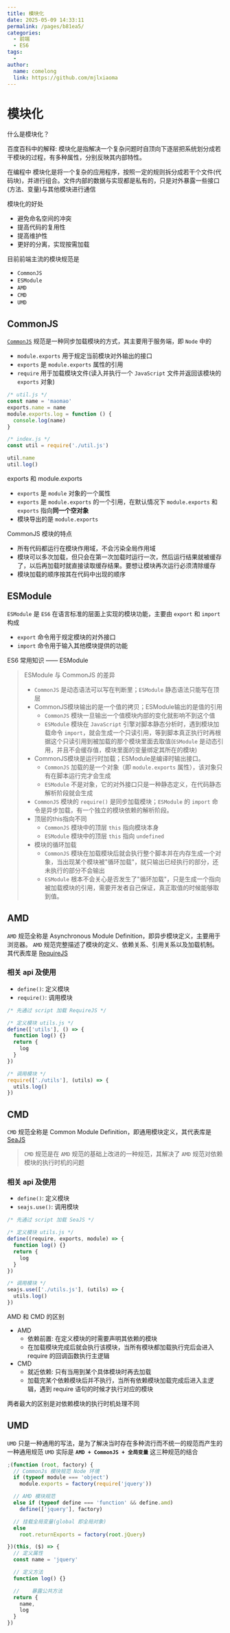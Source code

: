 ```yaml
---
title: 模块化
date: 2025-05-09 14:33:11
permalink: /pages/b81ea5/
categories:
  - 前端
  - ES6
tags:
  - 
author: 
  name: comelong
  link: https://github.com/mjlxiaoma
---
```


# 模块化

什么是模块化？

百度百科中的解释: 模块化是指解决一个复杂问题时自顶向下逐层把系统划分成若干模块的过程，有多种属性，分别反映其内部特性。

在编程中 模块化是将一个复杂的应用程序，按照一定的规则拆分成若干个文件(代码块)，并进行组合。文件内部的数据与实现都是私有的，只是对外暴露一些接口(方法、变量)与其他模块进行通信

模块化的好处

- 避免命名空间的冲突
- 提高代码的复用性
- 提高维护性
- 更好的分离，实现按需加载

目前前端主流的模块规范是

- `CommonJS`
- `ESModule`
- `AMD`
- `CMD`
- `UMD`

## CommonJS

[`CommonJS`](https://www.commonjs.org/) 规范是一种同步加载模块的方式，其主要用于服务端，即 `Node` 中的

- `module.exports` 用于规定当前模块对外输出的接口
- `exports` 是 `module.exports` 属性的引用
- `require` 用于加载模块文件(读入并执行一个 `JavaScript` 文件并返回该模块的 `exports` 对象)

```js
/* util.js */
const name = 'maomao'
exports.name = name
module.exports.log = function () {
  console.log(name)
}

/* index.js */
const util = require('./util.js')

util.name
util.log()
```

exports 和 module.exports

- `exports` 是 `module` 对象的一个属性
- `exports` 是 `module.exports` 的一个引用，在默认情况下 `module.exports` 和 `exports` 指向**同一个空对象**
- 模块导出的是 `module.exports`

CommonJS 模块的特点

- 所有代码都运行在模块作用域，不会污染全局作用域
- 模块可以多次加载，但只会在第一次加载时运行一次，然后运行结果就被缓存了，以后再加载时就直接读取缓存结果。要想让模块再次运行必须清除缓存
- 模块加载的顺序按其在代码中出现的顺序

## ESModule

`ESModule` 是 `ES6` 在语言标准的层面上实现的模块功能，主要由 `export` 和 `import` 构成

- `export` 命令用于规定模块的对外接口
- `import` 命令用于输入其他模块提供的功能

ES6 常用知识 —— ESModule



> ESModule 与 CommonJS 的差异
>
> - `CommonJS` 是动态语法可以写在判断里；`ESModule` 静态语法只能写在顶层
> - CommonJS模块输出的是一个值的拷贝；ESModule输出的是值的引用
>   - `CommonJS` 模块一旦输出一个值模块内部的变化就影响不到这个值
>   - `ESModule` 模块在 `JavaScript` 引擎对脚本静态分析时，遇到模块加载命令 `import`，就会生成一个只读引用，等到脚本真正执行时再根据这个只读引用到被加载的那个模块里面去取值(`ESModule` 是动态引用，并且不会缓存值，模块里面的变量绑定其所在的模块)
> - CommonJS模块是运行时加载；ESModule是编译时输出接口。
>   - `CommonJS` 加载的是一个对象（即 `module.exports` 属性），该对象只有在脚本运行完才会生成
>   - `ESModule` 不是对象，它的对外接口只是一种静态定义，在代码静态解析阶段就会生成
> - `CommonJS` 模块的 `require()` 是同步加载模块；`ESModule` 的 `import` 命令是异步加载，有一个独立的模块依赖的解析阶段。
> - 顶层的this指向不同
>   - `CommonJS` 模块中的顶层 `this` 指向模块本身
>   - `ESModule` 模块中的顶层 `this` 指向 `undefined`
> - 模块的循环加载
>   - `CommonJS` 模块在加载模块后就会执行整个脚本并在内存生成一个对象，当出现某个模块被"循环加载"，就只输出已经执行的部分，还未执行的部分不会输出
>   - `ESModule` 根本不会关心是否发生了"循环加载"，只是生成一个指向被加载模块的引用，需要开发者自己保证，真正取值的时候能够取到值。

## AMD

`AMD` 规范全称是 Asynchronous Module Definition，即异步模块定义，主要用于浏览器。
`AMD` 规范完整描述了模块的定义、依赖关系、引用关系以及加载机制。其代表库是 [RequireJS](https://requirejs.org/)

### 相关 api 及使用

- `define()`: 定义模块
- `require()`: 调用模块

```js
/* 先通过 script 加载 RequireJS */

/* 定义模块 utils.js */
define(['utils'], () => {
  function log() {}
  return {
    log
  }
})

/* 调用模块 */
require(['./utils'], (utils) => {
  utils.log()
})
```

## CMD

`CMD` 规范全称是 Common Module Definition，即通用模块定义，其代表库是 [SeaJS](https://seajs.github.io/seajs/docs/)

> `CMD` 规范是在 `AMD` 规范的基础上改进的一种规范，其解决了 `AMD` 规范对依赖模块的执行时机的问题

### 相关 api 及使用

- `define()`: 定义模块
- `seajs.use()`: 调用模块

```js
/* 先通过 script 加载 SeaJS */

/* 定义模块 utils.js */
define((require, exports, module) => {
  function log() {}
  return {
    log
  }
})

/* 调用模块 */
seajs.use(['./utils.js'], (utils) => {
  utils.log()
})
```

AMD 和 CMD 的区别

- AMD
  - 依赖前置: 在定义模块的时需要声明其依赖的模块
  - 在加载模块完成后就会执行该模块，当所有模块都加载执行完后会进入 require 的回调函数执行主逻辑
- CMD
  - 就近依赖: 只有当用到某个具体模块时再去加载
  - 加载完某个依赖模块后并不执行，当所有依赖模块加载完成后进入主逻辑，遇到 require 语句的时候才执行对应的模块

两者最大的区别是对依赖模块的执行时机处理不同

## UMD

`UMD` 只是一种通用的写法，是为了解决当时存在多种流行而不统一的规范而产生的一种通用规范
`UMD` 实际是 **`AMD + CommonJS + 全局变量`** 这三种规范的结合

```js
;(function (root, factory) {
  // CommonJs 模块规范 Node 环境
  if (typeof module === 'object')
    module.exports = factory(require('jquery'))

  // AMD 模块规范
  else if (typeof define === 'function' && define.amd)
    define(['jquery'], factory)

  // 挂载全局变量(global 即全局对象)
  else
    root.returnExports = factory(root.jQuery)

})(this, ($) => {
  // 定义属性
  const name = 'jquery'

  // 定义方法
  function log() {}

  //    暴露公共方法
  return {
    name,
    log
  }
})
```
